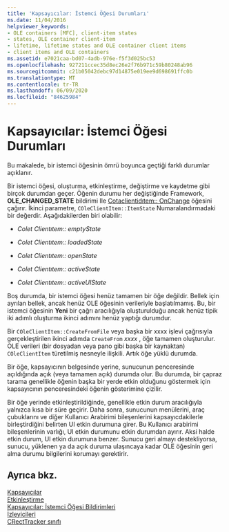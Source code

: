 ```yaml
---
title: 'Kapsayıcılar: İstemci Öğesi Durumları'
ms.date: 11/04/2016
helpviewer_keywords:
- OLE containers [MFC], client-item states
- states, OLE container client-item
- lifetime, lifetime states and OLE container client items
- client items and OLE containers
ms.assetid: e7021caa-bd07-4adb-976e-f5f3d025bc53
ms.openlocfilehash: 927211ccec35d8ec26e2f76b971c59b80248ab96
ms.sourcegitcommit: c21b05042debc97d14875e019ee9d698691ffc0b
ms.translationtype: MT
ms.contentlocale: tr-TR
ms.lasthandoff: 06/09/2020
ms.locfileid: "84625984"
---
```

# <a name="containers-client-item-states"></a>Kapsayıcılar: İstemci Öğesi Durumları

Bu makalede, bir istemci öğesinin ömrü boyunca geçtiği farklı durumlar açıklanır.

Bir istemci öğesi, oluşturma, etkinleştirme, değiştirme ve kaydetme gibi birçok durumdan geçer. Öğenin durumu her değiştiğinde Framework, **OLE_CHANGED_STATE** bildirimi Ile [Cotaclientidıtem:: OnChange](reference/coleclientitem-class.md#onchange) öğesini çağırır. İkinci parametre, `COleClientItem::ItemState` Numaralandırmadaki bir değerdir. Aşağıdakilerden biri olabilir:

- *Colet Clientıtem:: emptyState*

- *Colet Clientıtem:: loadedState*

- *Colet Clientıtem:: openState*

- *Colet Clientıtem:: activeState*

- *Colet Clientıtem:: activeUIState*

Boş durumda, bir istemci öğesi henüz tamamen bir öğe değildir. Bellek için ayrılan bellek, ancak henüz OLE öğesinin verileriyle başlatılmamış. Bu, bir istemci öğesinin **Yeni** bir çağrı aracılığıyla oluşturulduğu ancak henüz tipik iki adımlı oluşturma ikinci adımını henüz yaptığı durumdur.

Bir `COleClientItem::CreateFromFile` veya başka bir xxxx işlevi çağrısıyla gerçekleştirilen ikinci adımda `CreateFrom` *xxxx* , öğe tamamen oluşturulur. OLE verileri (bir dosyadan veya pano gibi başka bir kaynaktan) `COleClientItem` türetilmiş nesneyle ilişkili. Artık öğe yüklü durumda.

Bir öğe, kapsayıcının belgesinde yerine, sunucunun penceresinde açıldığında açık (veya tamamen açık) durumda olur. Bu durumda, bir çapraz tarama genellikle öğenin başka bir yerde etkin olduğunu göstermek için kapsayıcının penceresindeki öğenin gösterimine çizilir.

Bir öğe yerinde etkinleştirildiğinde, genellikle etkin durum aracılığıyla yalnızca kısa bir süre geçirir. Daha sonra, sunucunun menülerini, araç çubuklarını ve diğer Kullanıcı Arabirimi bileşenlerini kapsayıcdakilerle birleştirdiğini belirten UI etkin durumuna girer. Bu Kullanıcı arabirimi bileşenlerinin varlığı, UI etkin durumunu etkin durumdan ayırır. Aksi halde etkin durum, UI etkin durumuna benzer. Sunucu geri almayı destekliyorsa, sunucu, yüklenen ya da açık duruma ulaşıncaya kadar OLE öğesinin geri alma durumu bilgilerini korumayı gerektirir.

## <a name="see-also"></a>Ayrıca bkz.

[Kapsayıcılar](containers.md)<br/>
[Etkinleştirme](activation-cpp.md)<br/>
[Kapsayıcılar: İstemci Öğesi Bildirimleri](containers-client-item-notifications.md)<br/>
[İzleyicileri](trackers.md)<br/>
[CRectTracker sınıfı](reference/crecttracker-class.md)
